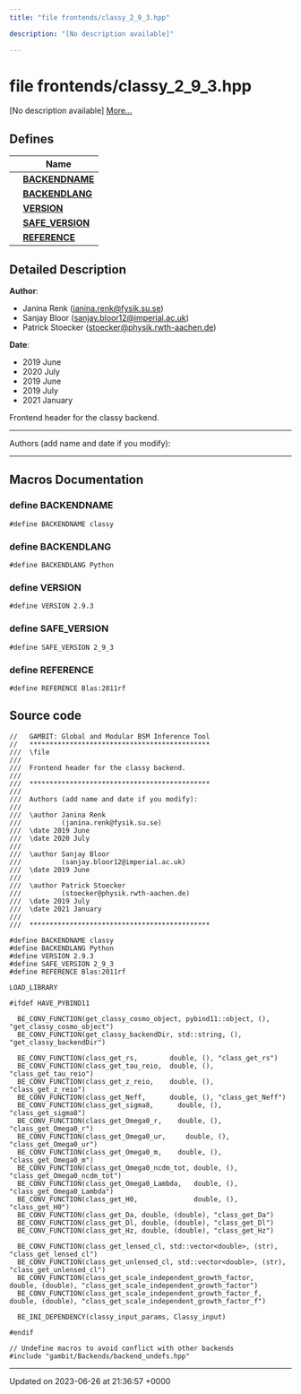 ```yaml
---
title: "file frontends/classy_2_9_3.hpp"

description: "[No description available]"

---
```


# file frontends/classy_2_9_3.hpp

[No description available] [More...](#detailed-description)

## Defines

|                | Name           |
| -------------- | -------------- |
|  | **[BACKENDNAME](/documentation/code/files/classy__2__9__3_8hpp/#define-backendname)**  |
|  | **[BACKENDLANG](/documentation/code/files/classy__2__9__3_8hpp/#define-backendlang)**  |
|  | **[VERSION](/documentation/code/files/classy__2__9__3_8hpp/#define-version)**  |
|  | **[SAFE_VERSION](/documentation/code/files/classy__2__9__3_8hpp/#define-safe-version)**  |
|  | **[REFERENCE](/documentation/code/files/classy__2__9__3_8hpp/#define-reference)**  |

## Detailed Description


**Author**: 

  * Janina Renk ([janina.renk@fysik.su.se](mailto:janina.renk@fysik.su.se)) 
  * Sanjay Bloor ([sanjay.bloor12@imperial.ac.uk](mailto:sanjay.bloor12@imperial.ac.uk)) 
  * Patrick Stoecker ([stoecker@physik.rwth-aachen.de](mailto:stoecker@physik.rwth-aachen.de)) 


**Date**: 

  * 2019 June 
  * 2020 July
  * 2019 June
  * 2019 July 
  * 2021 January


Frontend header for the classy backend.



------------------

Authors (add name and date if you modify):



------------------




## Macros Documentation

### define BACKENDNAME

```
#define BACKENDNAME classy
```


### define BACKENDLANG

```
#define BACKENDLANG Python
```


### define VERSION

```
#define VERSION 2.9.3
```


### define SAFE_VERSION

```
#define SAFE_VERSION 2_9_3
```


### define REFERENCE

```
#define REFERENCE Blas:2011rf
```


## Source code

```
//   GAMBIT: Global and Modular BSM Inference Tool
//   *********************************************
///  \file
///
///  Frontend header for the classy backend.
///
///  *********************************************
///
///  Authors (add name and date if you modify):
///
///  \author Janina Renk
///          (janina.renk@fysik.su.se)
///  \date 2019 June
///  \date 2020 July
///
///  \author Sanjay Bloor
///          (sanjay.bloor12@imperial.ac.uk)
///  \date 2019 June
///
///  \author Patrick Stoecker
///          (stoecker@physik.rwth-aachen.de)
///  \date 2019 July
///  \date 2021 January
///
///  *********************************************

#define BACKENDNAME classy
#define BACKENDLANG Python
#define VERSION 2.9.3
#define SAFE_VERSION 2_9_3
#define REFERENCE Blas:2011rf

LOAD_LIBRARY

#ifdef HAVE_PYBIND11

  BE_CONV_FUNCTION(get_classy_cosmo_object, pybind11::object, (), "get_classy_cosmo_object")
  BE_CONV_FUNCTION(get_classy_backendDir, std::string, (), "get_classy_backendDir")
  
  BE_CONV_FUNCTION(class_get_rs,        double, (), "class_get_rs")
  BE_CONV_FUNCTION(class_get_tau_reio,  double, (), "class_get_tau_reio")
  BE_CONV_FUNCTION(class_get_z_reio,    double, (), "class_get_z_reio")
  BE_CONV_FUNCTION(class_get_Neff,      double, (), "class_get_Neff")
  BE_CONV_FUNCTION(class_get_sigma8,      double, (), "class_get_sigma8")
  BE_CONV_FUNCTION(class_get_Omega0_r,    double, (), "class_get_Omega0_r")
  BE_CONV_FUNCTION(class_get_Omega0_ur,     double, (), "class_get_Omega0_ur")
  BE_CONV_FUNCTION(class_get_Omega0_m,    double, (), "class_get_Omega0_m")
  BE_CONV_FUNCTION(class_get_Omega0_ncdm_tot, double, (), "class_get_Omega0_ncdm_tot")
  BE_CONV_FUNCTION(class_get_Omega0_Lambda,   double, (), "class_get_Omega0_Lambda")
  BE_CONV_FUNCTION(class_get_H0,              double, (), "class_get_H0")
  BE_CONV_FUNCTION(class_get_Da, double, (double), "class_get_Da")
  BE_CONV_FUNCTION(class_get_Dl, double, (double), "class_get_Dl")
  BE_CONV_FUNCTION(class_get_Hz, double, (double), "class_get_Hz")

  BE_CONV_FUNCTION(class_get_lensed_cl, std::vector<double>, (str), "class_get_lensed_cl")
  BE_CONV_FUNCTION(class_get_unlensed_cl, std::vector<double>, (str), "class_get_unlensed_cl")
  BE_CONV_FUNCTION(class_get_scale_independent_growth_factor,   double, (double), "class_get_scale_independent_growth_factor")
  BE_CONV_FUNCTION(class_get_scale_independent_growth_factor_f, double, (double), "class_get_scale_independent_growth_factor_f")

  BE_INI_DEPENDENCY(classy_input_params, Classy_input)

#endif

// Undefine macros to avoid conflict with other backends
#include "gambit/Backends/backend_undefs.hpp"
```


-------------------------------

Updated on 2023-06-26 at 21:36:57 +0000
